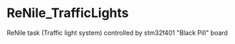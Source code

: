 # ReNile_TrafficLights
ReNile task (Traffic light system) controlled by stm32f401 "Black Pill" board 
